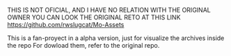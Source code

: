 THIS IS NOT OFICIAL, AND I HAVE NO RELATION WITH THE ORIGINAL OWNER
YOU CAN LOOK THE ORIGINAL RETO AT THIS LINK https://github.com/rwslugcat/Mo-Assets

This is a fan-proyect in a alpha version, just for visualize the archives inside the repo
For dowload them, refer to the original repo.